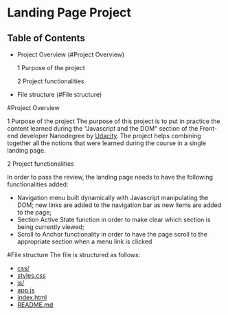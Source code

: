 # Landing Page Project

## Table of Contents

* Project Overview (#Project Overview)

  1 Purpose of the project
  
  2 Project functionalities
  
* File structure (#File structure)

#Project Overview

1 Purpose of the project
The purpose of this project is to put in practice the content learned during the "Javascript and the DOM" section of the Front-end developer Nanodegree by [Udacity](www.udacity.com).
The project helps combining together all the notions that were learned during the course in a single landing page.

2 Project functionalities

In order to pass the review, the landing page needs to have the following functionalities added:
* Navigation menu built dynamically with Javascript manipulating the DOM; new links are added to the navigation bar as new items are added to the page;
* Section Active State function in order to make clear which section is being currently viewed;
* Scroll to Anchor functionality in order to have the page scroll to the appropriate section when a menu link is clicked

#File structure
The file is structured as follows:

* [css/](.\landing-page\css)
* [styles.css](.\landing-page\css\styles.css)
* [js/](.\landing-page\js)
* [app.js](.\landing-page\js\app.js)
* [index.html](.\landing-page\index.html)
* [README.md](.\landing-page\README.md)






